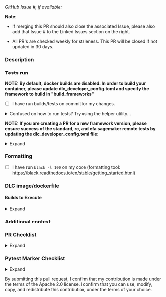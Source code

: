 *GitHub Issue #, if available:*

**Note**: 
- If merging this PR should also close the associated Issue, please also add that Issue # to the Linked Issues section on the right. 

- All PR's are checked weekly for staleness. This PR will be closed if not updated in 30 days.

### Description

### Tests run

**NOTE: By default, docker builds are disabled. In order to build your container, please update dlc_developer_config.toml and specify the framework to build in "build_frameworks"**
- [ ] I have run builds/tests on commit <INSERT COMMIT ID> for my changes.

<details>
<summary>Confused on how to run tests? Try using the helper utility...</summary>

Assuming your remote is called `origin` (you can find out more with `git remote -v`)...
  
- Run default builds and tests for a particular buildspec - also commits and pushes changes to remote; Example:

`python src/prepare_dlc_dev_environment.py -b </path/to/buildspec.yml> -cp origin`

- Enable specific tests for a buildspec or set of buildspecs - also commits and pushes changes to remote; Example:

`python src/prepare_dlc_dev_environment.py -b </path/to/buildspec.yml> -t sanity_tests -cp origin`

- Restore TOML file when ready to merge; Example:
  
`python src/prepare_dlc_dev_environment.py -rcp origin`

- Restore buildspec file to original state; Example:

`python src/prepare_dlc_dev_environment.py -b </path/to/buildspec> -r`

- Create new buildspec file using currency command; Example:

`python src/prepare_dlc_dev_environment.py -n </path/to/buildspec.yml>`

- Comment out autopatch_build tag & uncomment build_tag_override tag; Example:

`python src/prepare_dlc_dev_environment.py --tag-override </path/to/buildspec.yml>`
</details>

**NOTE: If you are creating a PR for a new framework version, please ensure success of the standard, rc, and efa sagemaker remote tests by updating the dlc_developer_config.toml file:**
<details>
<summary>Expand</summary>

- [ ] `sagemaker_remote_tests = true`
- [ ] `sagemaker_efa_tests = true`
- [ ] `sagemaker_rc_tests = true`

**Additionally, please run the sagemaker local tests in at least one revision:**
- [ ] `sagemaker_local_tests = true`

</details>

### Formatting
- [ ] I have run `black -l 100` on my code (formatting tool: https://black.readthedocs.io/en/stable/getting_started.html)

### DLC image/dockerfile

#### Builds to Execute
<details>
<summary>Expand</summary>

Fill out the template and click the checkbox of the builds you'd like to execute

*Note: Replace with <X.Y> with the major.minor framework version (i.e. 2.2) you would like to start.*

- [ ] build_pytorch_training_<X.Y>_sm
- [ ] build_pytorch_training_<X.Y>_ec2

- [ ] build_pytorch_inference_<X.Y>_sm
- [ ] build_pytorch_inference_<X.Y>_ec2
- [ ] build_pytorch_inference_<X.Y>_graviton

- [ ] build_tensorflow_training_<X.Y>_sm
- [ ] build_tensorflow_training_<X.Y>_ec2

- [ ] build_tensorflow_inference_<X.Y>_sm
- [ ] build_tensorflow_inference_<X.Y>_ec2
- [ ] build_tensorflow_inference_<X.Y>_graviton
</details>

### Additional context

### PR Checklist 
<details>
<summary>Expand</summary>

- [ ] I've prepended PR tag with frameworks/job this applies to : [mxnet, tensorflow, pytorch] | [ei/neuron/graviton] | [build] | [test] | [benchmark] | [ec2, ecs, eks, sagemaker]
- [ ] If the PR changes affects SM test, I've modified dlc_developer_config.toml in my PR branch by setting sagemaker_tests = true and efa_tests = true
- [ ] If this PR changes existing code, the change fully backward compatible with pre-existing code. (Non backward-compatible changes need special approval.)
- [ ] (If applicable) I've documented below the DLC image/dockerfile this relates to
- [ ] (If applicable) I've documented below the tests I've run on the DLC image
- [ ] (If applicable) I've reviewed the licenses of updated and new binaries and their dependencies to make sure all licenses are on the Apache Software Foundation Third Party License Policy Category A or Category B license list.  See [https://www.apache.org/legal/resolved.html](https://www.apache.org/legal/resolved.html).
- [ ] (If applicable) I've scanned the updated and new binaries to make sure they do not have vulnerabilities associated with them.

#### NEURON/GRAVITON Testing Checklist
* When creating a PR:
- [ ] I've modified `dlc_developer_config.toml` in my PR branch by setting `neuron_mode = true` or `graviton_mode = true`

#### Benchmark Testing Checklist
* When creating a PR:
- [ ] I've modified `dlc_developer_config.toml` in my PR branch by setting `ec2_benchmark_tests = true` or `sagemaker_benchmark_tests = true`
</details>

### Pytest Marker Checklist
<details>
<summary>Expand</summary>

- [ ] (If applicable) I have added the marker `@pytest.mark.model("<model-type>")` to the new tests which I have added, to specify the Deep Learning model that is used in the test (use `"N/A"` if the test doesn't use a model)
- [ ] (If applicable) I have added the marker `@pytest.mark.integration("<feature-being-tested>")` to the new tests which I have added, to specify the feature that will be tested
- [ ] (If applicable) I have added the marker `@pytest.mark.multinode(<integer-num-nodes>)` to the new tests which I have added, to specify the number of nodes used on a multi-node test
- [ ] (If applicable) I have added the marker `@pytest.mark.processor(<"cpu"/"gpu"/"eia"/"neuron">)` to the new tests which I have added, if a test is specifically applicable to only one processor type
</details>


By submitting this pull request, I confirm that my contribution is made under the terms of the Apache 2.0 license. I confirm that you can use, modify, copy, and redistribute this contribution, under the terms of your choice.
